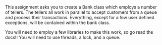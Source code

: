 This assignment asks you to create a Bank class which employs a number of tellers.
The tellers all work in parallel to accept customers from a queue and process their transactions.
Everything, except for a few user defined exceptions, will be contained within the bank class. 

You will need to employ a few libraries to make this work, so go read the docs!!
You will need to use threads, a lock, and a queue.